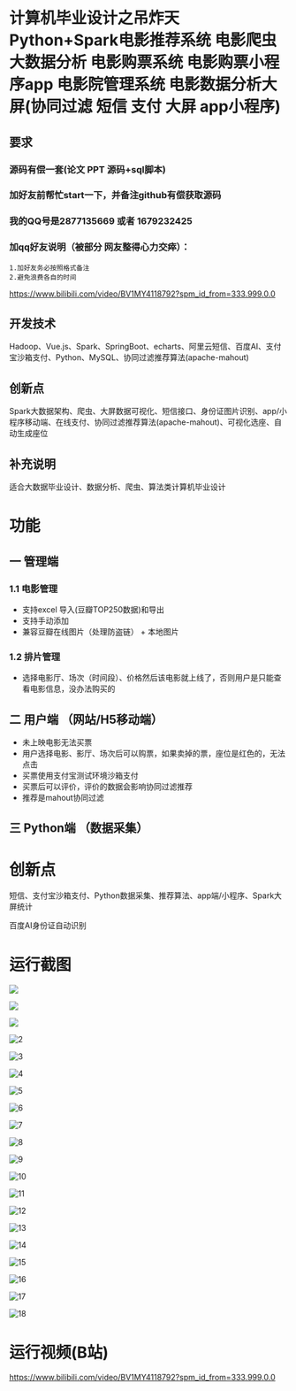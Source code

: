 

# 计算机毕业设计之吊炸天Python+Spark电影推荐系统 电影爬虫大数据分析 电影购票系统 电影购票小程序app 电影院管理系统 电影数据分析大屏(协同过滤 短信 支付 大屏 app小程序)

## 要求
### 源码有偿一套(论文 PPT 源码+sql脚本)
### 
### 加好友前帮忙start一下，并备注github有偿获取源码
### 我的QQ号是2877135669 或者 1679232425
### 加qq好友说明（被部分  网友整得心力交瘁）：
    1.加好友务必按照格式备注
    2.避免浪费各自的时间

https://www.bilibili.com/video/BV1MY4118792?spm_id_from=333.999.0.0

## 开发技术
Hadoop、Vue.js、Spark、SpringBoot、echarts、阿里云短信、百度AI、支付宝沙箱支付、Python、MySQL、协同过滤推荐算法(apache-mahout)

## 创新点
Spark大数据架构、爬虫、大屏数据可视化、短信接口、身份证图片识别、app/小程序移动端、在线支付、协同过滤推荐算法(apache-mahout)、可视化选座、自动生成座位



## 补充说明
适合大数据毕业设计、数据分析、爬虫、算法类计算机毕业设计

# 功能



## **一 管理端**

### **1.1 电影管理**

- 支持excel 导入(豆瓣TOP250数据)和导出
- 支持手动添加
- 兼容豆瓣在线图片（处理防盗链） + 本地图片

### **1.2 排片管理**

- 选择电影厅、场次（时间段）、价格然后该电影就上线了，否则用户是只能查看电影信息，没办法购买的

## **二 用户端 （网站/H5移动端）**

- 未上映电影无法买票
- 用户选择电影、影厅、场次后可以购票，如果卖掉的票，座位是红色的，无法点击
- 买票使用支付宝测试环境沙箱支付
- 买票后可以评价，评价的数据会影响协同过滤推荐
- 推荐是mahout协同过滤

## 三 Python端 （数据采集）

# 创新点



短信、支付宝沙箱支付、Python数据采集、推荐算法、app端/小程序、Spark大屏统计

百度AI身份证自动识别









# 运行截图

![](大屏.png)

![](python.png)

![](1.png)

![2](2.png)

![3](3.png)

![4](4.png)

![5](5.png)

![6](6.png)

![7](7.png)

![8](8.png)

![9](9.png)

![10](10.png)

![11](11.png)

![12](12.png)

![13](13.png)

![14](14.png)

![15](15.png)

![16](16.png)

![17](17.png)

![18](18.png)

# 运行视频(B站)

https://www.bilibili.com/video/BV1MY4118792?spm_id_from=333.999.0.0





